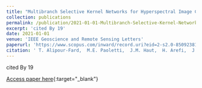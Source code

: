 ```yaml
---
title: "Multibranch Selective Kernel Networks for Hyperspectral Image Classification"
collection: publications
permalink: /publication/2021-01-01-Multibranch-Selective-Kernel-Networks-for-Hyperspectral-Image-Classification
excerpt: 'cited By 19'
date: 2021-01-01
venue: 'IEEE Geoscience and Remote Sensing Letters'
paperurl: 'https://www.scopus.com/inward/record.uri?eid=2-s2.0-85092381906&doi=10.1109%2fLGRS.2020.2990971&partnerID=40&md5=844acb18c439c15314e59be580990677'
citation: ' T. Alipour-Fard,  M.E. Paoletti,  J.M. Haut,  H. Arefi,  J. Plaza,  A. Plaza, &quot;Multibranch Selective Kernel Networks for Hyperspectral Image Classification.&quot; IEEE Geoscience and Remote Sensing Letters, 2021.'
---
```

cited By 19

[Access paper here](https://www.scopus.com/inward/record.uri?eid=2-s2.0-85092381906&doi=10.1109%2fLGRS.2020.2990971&partnerID=40&md5=844acb18c439c15314e59be580990677){:target="_blank"}
